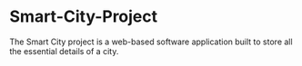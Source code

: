 # Smart-City-Project
The Smart City project is a web-based software application built to store all the essential details of a city.
